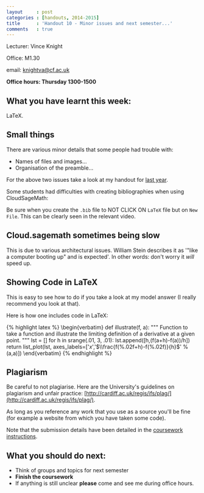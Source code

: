 ```yaml
---
layout     : post
categories : [handouts, 2014-2015]
title      : 'Handout 10 - Minor issues and next semester...'
comments   : true
---
```

Lecturer: Vince Knight

Office: M1.30

email: knightva@cf.ac.uk

**Office hours: Thursday 1300-1500**

## What you have learnt this week:

LaTeX.

## Small things

There are various minor details that some people had trouble with:

- Names of files and images...
- Organisation of the preamble...

For the above two issues take a look at my handout for [last year]({{site.baseurl}}/Handouts/2013-2014/handout10).

Some students had difficulties with creating bibliographies when using CloudSageMath:

Be sure when you create the `.bib` file to NOT CLICK ON `LaTeX` file but on `New File`.
This can be clearly seen in the relevant video.

## Cloud.sagemath sometimes being slow

This is due to various architectural issues.
William Stein describes it as '"like a computer booting up" and is expected'.
In other words: don't worry it _will_ speed up.

## Showing Code in LaTeX

This is easy to see how to do if you take a look at my model answer (I really recommend you look at that).

Here is how one includes code in LaTeX:

{% highlight latex %}
\begin{verbatim}
def illustrate(f, a):
    """
    Function to take a function and illustrate the limiting definition of a derivative at a given point.
    """
    lst = []
    for h in srange(.01, 3, .01):
        lst.append([h,(f(a+h)-f(a))/h])
    return list_plot(lst, axes_labels=['$x$','$\\frac{f(%.02f+h)-f(%.02f)}{h}$' % (a,a)])
\end{verbatim}
{% endhighlight %}

## Plagiarism

Be careful to not plagiarise. Here are the University's guidelines on plagiarism and unfair practice: [http://cardiff.ac.uk/regis/ifs/plag/](http://cardiff.ac.uk/regis/ifs/plag/).

As long as you reference any work that you use as a source you'll be fine (for example a website from which you have taken some code).

Note that the submission details have been detailed in the [coursework instructions]({{site.baseurl}}/Assessment/IndividualCoursework/).

## What you should do next:

- Think of groups and topics for next semester
- **Finish the coursework**
- If anything is still unclear **please** come and see me during office hours.
